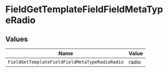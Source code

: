# FieldGetTemplateFieldFieldMetaTypeRadio


## Values

| Name                                           | Value                                          |
| ---------------------------------------------- | ---------------------------------------------- |
| `FieldGetTemplateFieldFieldMetaTypeRadioRadio` | radio                                          |